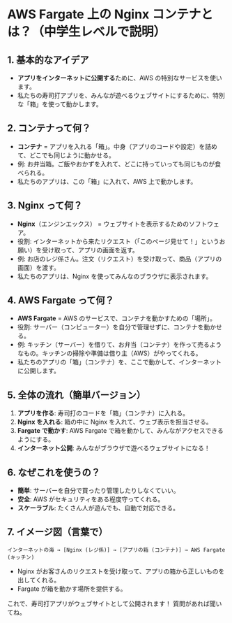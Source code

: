 # AWS Fargate 上の Nginx コンテナとは？（中学生レベルで説明）

## 1. 基本的なアイデア
- **アプリをインターネットに公開する**ために、AWS の特別なサービスを使います。
- 私たちの寿司打アプリを、みんなが遊べるウェブサイトにするために、特別な「箱」を使って動かします。

## 2. コンテナって何？
- **コンテナ** = アプリを入れる「箱」。中身（アプリのコードや設定）を詰めて、どこでも同じように動かせる。
- 例: お弁当箱。ご飯やおかずを入れて、どこに持っていっても同じものが食べられる。
- 私たちのアプリは、この「箱」に入れて、AWS 上で動かします。

## 3. Nginx って何？
- **Nginx**（エンジンエックス） = ウェブサイトを表示するためのソフトウェア。
- 役割: インターネットから来たリクエスト（「このページ見せて！」というお願い）を受け取って、アプリの画面を返す。
- 例: お店のレジ係さん。注文（リクエスト）を受け取って、商品（アプリの画面）を渡す。
- 私たちのアプリは、Nginx を使ってみんなのブラウザに表示されます。

## 4. AWS Fargate って何？
- **AWS Fargate** = AWS のサービスで、コンテナを動かすための「場所」。
- 役割: サーバー（コンピューター）を自分で管理せずに、コンテナを動かせる。
- 例: キッチン（サーバー）を借りて、お弁当（コンテナ）を作って売るようなもの。キッチンの掃除や準備は借り主（AWS）がやってくれる。
- 私たちのアプリの「箱」（コンテナ）を、ここで動かして、インターネットに公開します。

## 5. 全体の流れ（簡単バージョン）
1. **アプリを作る**: 寿司打のコードを「箱」（コンテナ）に入れる。
2. **Nginx を入れる**: 箱の中に Nginx を入れて、ウェブ表示を担当させる。
3. **Fargate で動かす**: AWS Fargate で箱を動かして、みんながアクセスできるようにする。
4. **インターネット公開**: みんながブラウザで遊べるウェブサイトになる！

## 6. なぜこれを使うの？
- **簡単**: サーバーを自分で買ったり管理したりしなくていい。
- **安全**: AWS がセキュリティをある程度守ってくれる。
- **スケーラブル**: たくさん人が遊んでも、自動で対応できる。

## 7. イメージ図（言葉で）
```
インターネットの海 → [Nginx (レジ係)] → [アプリの箱 (コンテナ)] → AWS Fargate (キッチン)
```

- Nginx がお客さんのリクエストを受け取って、アプリの箱から正しいものを出してくれる。
- Fargate が箱を動かす場所を提供する。

これで、寿司打アプリがウェブサイトとして公開されます！ 質問があれば聞いてね。
